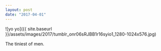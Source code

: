 ```yaml
---
layout: post
date: "2017-04-01"
---
```


![yo yo]({{ site.baseurl }}/assets/images/2017/tumblr_onr06sRJBB1r16syio1_1280-1024x576.jpg)

The tiniest of men.
